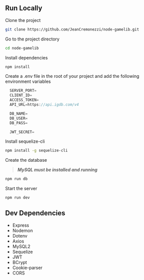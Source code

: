 
## Run Locally

Clone the project

```bash
git clone https://github.com/JeanCremonezzi/node-gamelib.git
```

Go to the project directory

```bash
cd node-gamelib
```

Install dependencies

```bash
npm install
```

Create a .env file in the root of your project and add the following environment variables

```js
  SERVER_PORT=
  CLIENT_ID=
  ACCESS_TOKEN=
  API_URL=https://api.igdb.com/v4

  DB_NAME=
  DB_USER=
  DB_PASS=

  JWT_SECRET=
```

Install sequelize-cli
```bash
npm install -g sequelize-cli
```

Create the database
>***MySQL must be installed and running***
```bash
npm run db
```

Start the server

```bash
npm run dev
```


## Dev Dependencies

* Express
* Nodemon
* Dotenv
* Axios
* MySQL2
* Sequelize
* JWT
* BCrypt
* Cookie-parser
* CORS
